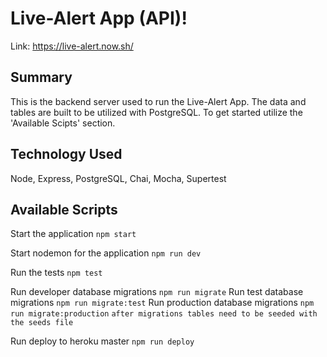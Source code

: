 # Live-Alert App (API)!
Link: https://live-alert.now.sh/

## Summary
This is the backend server used to run the Live-Alert App. The data and tables are built to be utilized with PostgreSQL. To get started utilize the 'Available Scipts' section.

## Technology Used
Node, Express, PostgreSQL, Chai, Mocha, Supertest

## Available Scripts

Start the application `npm start`

Start nodemon for the application `npm run dev`

Run the tests `npm test`

Run developer database migrations `npm run migrate`
Run test database migrations `npm run migrate:test`
Run production database migrations `npm run migrate:production`
`after migrations tables need to be seeded with the seeds file`

Run deploy to heroku master `npm run deploy`

